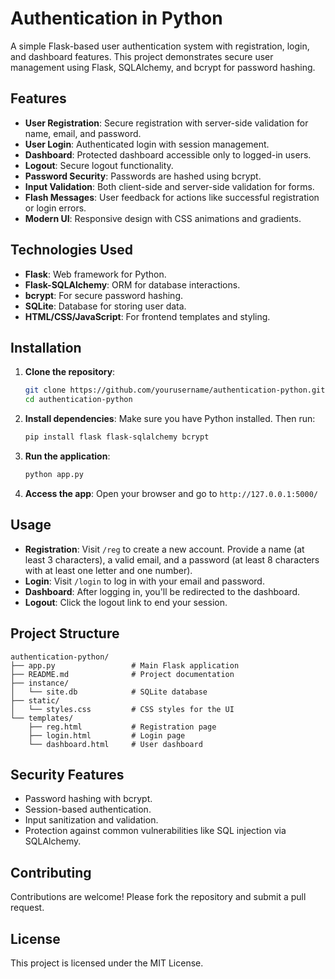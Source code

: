 # Authentication in Python

A simple Flask-based user authentication system with registration, login, and dashboard features. This project demonstrates secure user management using Flask, SQLAlchemy, and bcrypt for password hashing.

## Features

- **User Registration**: Secure registration with server-side validation for name, email, and password.
- **User Login**: Authenticated login with session management.
- **Dashboard**: Protected dashboard accessible only to logged-in users.
- **Logout**: Secure logout functionality.
- **Password Security**: Passwords are hashed using bcrypt.
- **Input Validation**: Both client-side and server-side validation for forms.
- **Flash Messages**: User feedback for actions like successful registration or login errors.
- **Modern UI**: Responsive design with CSS animations and gradients.

## Technologies Used

- **Flask**: Web framework for Python.
- **Flask-SQLAlchemy**: ORM for database interactions.
- **bcrypt**: For secure password hashing.
- **SQLite**: Database for storing user data.
- **HTML/CSS/JavaScript**: For frontend templates and styling.

## Installation

1. **Clone the repository**:
   ```bash
   git clone https://github.com/yourusername/authentication-python.git
   cd authentication-python
   ```

2. **Install dependencies**:
   Make sure you have Python installed. Then run:
   ```bash
   pip install flask flask-sqlalchemy bcrypt
   ```

3. **Run the application**:
   ```bash
   python app.py
   ```

4. **Access the app**:
   Open your browser and go to `http://127.0.0.1:5000/`

## Usage

- **Registration**: Visit `/reg` to create a new account. Provide a name (at least 3 characters), a valid email, and a password (at least 8 characters with at least one letter and one number).
- **Login**: Visit `/login` to log in with your email and password.
- **Dashboard**: After logging in, you'll be redirected to the dashboard.
- **Logout**: Click the logout link to end your session.

## Project Structure

```
authentication-python/
├── app.py                 # Main Flask application
├── README.md              # Project documentation
├── instance/
│   └── site.db            # SQLite database
├── static/
│   └── styles.css         # CSS styles for the UI
└── templates/
    ├── reg.html           # Registration page
    ├── login.html         # Login page
    └── dashboard.html     # User dashboard
```

## Security Features

- Password hashing with bcrypt.
- Session-based authentication.
- Input sanitization and validation.
- Protection against common vulnerabilities like SQL injection via SQLAlchemy.

## Contributing

Contributions are welcome! Please fork the repository and submit a pull request.

## License

This project is licensed under the MIT License.

